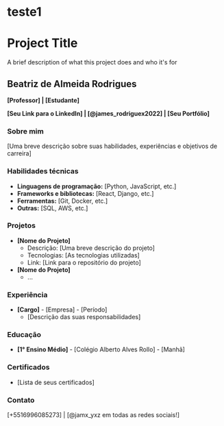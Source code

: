 # teste1
# Project Title

A brief description of what this project does and who it's for

## **Beatriz de Almeida Rodrigues**

**[Professor] | [Estudante]**

**[Seu Link para o LinkedIn] | [@james_rodriguex2022] | [Seu Portfólio]**

### Sobre mim

[Uma breve descrição sobre suas habilidades, experiências e objetivos de carreira]

### Habilidades técnicas

* **Linguagens de programação:** [Python, JavaScript, etc.]
* **Frameworks e bibliotecas:** [React, Django, etc.]
* **Ferramentas:** [Git, Docker, etc.]
* **Outras:** [SQL, AWS, etc.]

### Projetos

* **[Nome do Projeto]**
    * Descrição: [Uma breve descrição do projeto]
    * Tecnologias: [As tecnologias utilizadas]
    * Link: [Link para o repositório do projeto]
* **[Nome do Projeto]**
    * ...

### Experiência

* **[Cargo]** - [Empresa] - [Período]
    * [Descrição das suas responsabilidades]

### Educação

* **[1° Ensino Médio]** - [Colégio Alberto Alves Rollo] - [Manhã]

### Certificados

* [Lista de seus certificados]

### Contato

[+5516996085273] | [@jamx_yxz em todas as redes sociais!]
